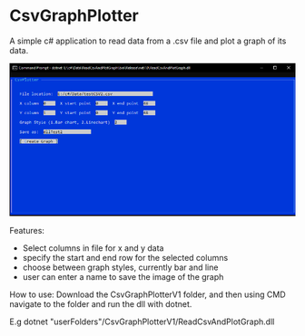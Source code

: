 # CsvGraphPlotter
A simple c# application to read data from a .csv file and plot a graph of its data.

![image](https://github.com/RWilko31/CsvGraphPlotter/blob/main/csvplotter.PNG)

Features:
* Select columns in file for x and y data
* specify the start and end row for the selected columns
* choose between graph styles, currently bar and line
* user can enter a name to save the image of the graph

How to use:
Download the CsvGraphPlotterV1 folder, and then using CMD navigate to the folder and run the dll with dotnet.

E.g dotnet "userFolders"/CsvGraphPlotterV1/ReadCsvAndPlotGraph.dll
